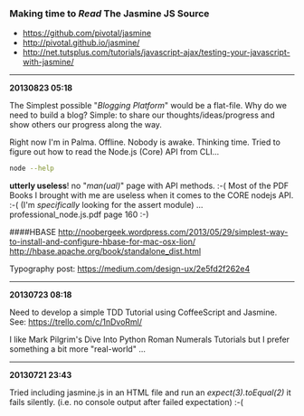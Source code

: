 

### Making time to *Read* The Jasmine JS Source



- https://github.com/pivotal/jasmine
- http://pivotal.github.io/jasmine/
- http://net.tutsplus.com/tutorials/javascript-ajax/testing-your-javascript-with-jasmine/

- - -

**20130823 05:18**

The Simplest possible "*Blogging Platform*" would be a flat-file.
Why do we need to build a blog? Simple: to share our thoughts/ideas/progress
and show others our progress along the way.

Right now I'm in Palma. Offline. Nobody is awake. Thinking time.
Tried to figure out how to read the Node.js (Core) API from CLI...

```bash
node --help
```

**utterly useless**! no "*man(ual)*" page with API methods. :-(
Most of the PDF Books I brought with me are useless 
when it comes to the CORE nodejs API. :-(
(I'm *specifically* looking for the assert module)
... professional_node.js.pdf page 160 :-)


####HBASE
http://noobergeek.wordpress.com/2013/05/29/simplest-way-to-install-and-configure-hbase-for-mac-osx-lion/
http://hbase.apache.org/book/standalone_dist.html

Typography post: https://medium.com/design-ux/2e5fd2f262e4


- - -

**20130723 08:18**

Need to develop a simple TDD Tutorial using CoffeeScript and Jasmine.
See: https://trello.com/c/1nDvoRml/

I like Mark Pilgrim's Dive Into Python Roman Numerals Tutorials but 
I prefer something a bit more "real-world" ...


- - -

**20130721 23:43**

Tried including jasmine.js in an HTML file and run an *expect(3).toEqual(2)*
it fails silently. (i.e. no console output after failed expectation) :-(
